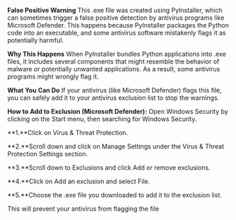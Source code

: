 **False Positive Warning**
This .exe file was created using PyInstaller, which can sometimes trigger a false positive detection by antivirus programs like Microsoft Defender. This happens because PyInstaller packages the Python code into an executable, and some antivirus software mistakenly flags it as potentially harmful.

**Why This Happens**
When PyInstaller bundles Python applications into .exe files, it includes several components that might resemble the behavior of malware or potentially unwanted applications. As a result, some antivirus programs might wrongly flag it.

**What You Can Do**
If your antivirus (like Microsoft Defender) flags this file, you can safely add it to your antivirus exclusion list to stop the warnings.

**How to Add to Exclusion (Microsoft Defender):**
Open Windows Security by clicking on the Start menu, then searching for Windows Security.

**1.**Click on Virus & Threat Protection.

**2.**Scroll down and click on Manage Settings under the Virus & Threat Protection Settings section.

**3.**Scroll down to Exclusions and click Add or remove exclusions.

**4.**Click on Add an exclusion and select File.

**5.**Choose the .exe file you downloaded to add it to the exclusion list.

This will prevent your antivirus from flagging the file
